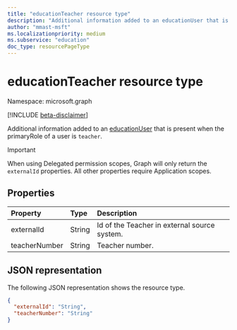 ```yaml
---
title: "educationTeacher resource type"
description: "Additional information added to an educationUser that is present when the primaryRole of a user is `teacher`."
author: "mmast-msft"
ms.localizationpriority: medium
ms.subservice: "education"
doc_type: resourcePageType
---
```


# educationTeacher resource type

Namespace: microsoft.graph

[!INCLUDE [beta-disclaimer](../../includes/beta-disclaimer.md)]

Additional information added to an [educationUser](educationuser.md) that is present when the primaryRole of a user is `teacher`.

> [!IMPORTANT]
> When using Delegated permission scopes, Graph will only return the `externalId` properties. All other properties require Application scopes.

## Properties

| Property      | Type   | Description                                  |
| :------------ | :----- | :------------------------------------------- |
| externalId    | String | Id of the Teacher in external source system. |
| teacherNumber | String | Teacher number.                              |

## JSON representation

The following JSON representation shows the resource type.

<!-- {
  "blockType": "resource",
  "optionalProperties": [

  ],
  "@odata.type": "microsoft.graph.educationTeacher"
}-->

```json
{
  "externalId": "String",
  "teacherNumber": "String"
}
```

<!-- uuid: 8fcb5dbc-d5aa-4681-8e31-b001d5168d79
2015-10-25 14:57:30 UTC -->
<!--
{
  "type": "#page.annotation",
  "description": "educationTeacher resource",
  "keywords": "",
  "section": "documentation",
  "tocPath": "",
  "suppressions": []
}
-->


